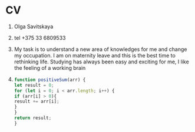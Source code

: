 # CV

1. Olga Savitskaya
2. tel +375 33 6809533  
3. My task is to understand a new area of knowledges for me and change my occupation. I am on maternity leave and this is the best time to rethinking life. Studying has always been easy and exciting for me, I like the feeling of a working brain

4. ```javascript
   function positiveSum(arr) {
   let result = 0;
   for (let i = 0; i < arr.length; i++) {
   if (arr[i] > 0){
   result += arr[i];
   }	
   }
   return result;
   }
   ```
